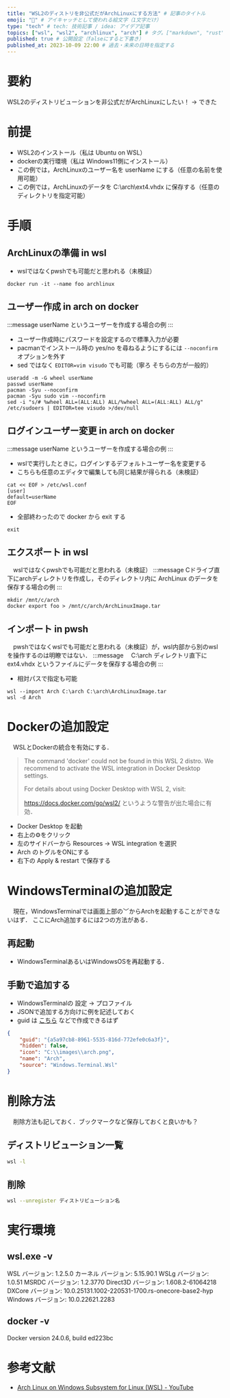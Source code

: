 ```yaml
---
title: "WSL2のディストリを非公式だがArchLinuxにする方法" # 記事のタイトル
emoji: "🐧" # アイキャッチとして使われる絵文字（1文字だけ）
type: "tech" # tech: 技術記事 / idea: アイデア記事
topics: ["wsl", "wsl2", "archlinux", "arch"] # タグ。["markdown", "rust", "aws"]のように指定する
published: true # 公開設定（falseにすると下書き）
published_at: 2023-10-09 22:00 # 過去・未来の日時を指定する
---
```


# 要約
WSL2のディストリビューションを非公式だがArchLinuxにしたい！
→ できた

# 前提
* WSL2のインストール（私は Ubuntu on WSL）
* dockerの実行環境（私は Windows11側にインストール）
* この例では，ArchLinuxのユーザー名を userName にする（任意の名前を使用可能）
* この例では，ArchLinuxのデータを C:\arch\ext4.vhdx に保存する（任意のディレクトリを指定可能）

# 手順
## ArchLinuxの準備 in wsl
* wslではなくpwshでも可能だと思われる（未検証）
~~~sh:wsl
docker run -it --name foo archlinux
~~~
## ユーザー作成 in arch on docker
:::message
userName というユーザーを作成する場合の例
:::
* ユーザー作成時にパスワードを設定するので標準入力が必要
* pacmanでインストール時の yes/no を尋ねるようにするには ```--noconfirm``` オプションを外す
* sed ではなく ```EDITOR=vim visudo``` でも可能（寧ろ そちらの方が一般的）
~~~sh:arch on docker
useradd -m -G wheel userName
passwd userName
pacman -Syu --noconfirm
pacman -Syu sudo vim --noconfirm
sed -i "s/# %wheel ALL=(ALL:ALL) ALL/%wheel ALL=(ALL:ALL) ALL/g" /etc/sudoers | EDITOR=tee visudo >/dev/null
~~~
## ログインユーザー変更 in arch on docker
:::message
userName というユーザーを作成する場合の例
:::
* wslで実行したときに，ログインするデフォルトユーザー名を変更する
* こちらも任意のエディタで編集しても同じ結果が得られる（未検証）
~~~sh:arch on docker
cat << EOF > /etc/wsl.conf
[user]
default=userName
EOF
~~~
* 全部終わったので docker から exit する
~~~sh:arch on docker
exit
~~~
## エクスポート in wsl
　wslではなくpwshでも可能だと思われる（未検証）
:::message
Cドライブ直下にarchディレクトリを作成し，そのディレクトリ内に ArchLinux のデータを保存する場合の例
:::
~~~sh:wsl
mkdir /mnt/c/arch
docker export foo > /mnt/c/arch/ArchLinuxImage.tar
~~~
## インポート in pwsh
　pwshではなくwslでも可能だと思われる（未検証）が，wsl内部から別のwslを操作するのは明瞭ではない．
:::message
　C:\arch ディレクトリ直下に ext4.vhdx というファイルにデータを保存する場合の例
:::
* 相対パスで指定も可能
~~~sh:powershell
wsl --import Arch C:\arch C:\arch\ArchLinuxImage.tar
wsl -d Arch
~~~

# Dockerの追加設定
　WSLとDockerの統合を有効にする．
> The command 'docker' could not be found in this WSL 2 distro.
> We recommend to activate the WSL integration in Docker Desktop settings.
>
> For details about using Docker Desktop with WSL 2, visit:
>
> https://docs.docker.com/go/wsl2/
というような警告が出た場合に有効．
* Docker Desktop を起動
* 右上の⚙をクリック
* 左のサイドバーから Resources → WSL integration を選択
* Arch のトグルをONにする
* 右下の Apply & restart で保存する

# WindowsTerminalの追加設定
　現在，WindowsTerminalでは画面上部の﹀からArchを起動することができないはず．
ここにArch追加するには2つの方法がある．
## 再起動
* WindowsTerminalあるいはWindowsOSを再起動する．
## 手動で追加する
* WindowsTerminalの 設定 → プロファイル
* JSONで追加する方向けに例を記述しておく
* guid は [こちら](https://hogehoge.tk/guid/) などで作成できるはず
~~~json
{
    "guid": "{a5a97cb8-8961-5535-816d-772efe0c6a3f}",
    "hidden": false,
    "icon": "C:\\images\\arch.png",
    "name": "Arch",
    "source": "Windows.Terminal.Wsl"
}
~~~


# 削除方法
　削除方法も記しておく．ブックマークなど保存しておくと良いかも？
## ディストリビューション一覧
~~~sh
wsl -l
~~~
## 削除
~~~sh
wsl --unregister ディストリビューション名
~~~

# 実行環境
## wsl.exe -v
WSL バージョン: 1.2.5.0
カーネル バージョン: 5.15.90.1
WSLg バージョン: 1.0.51
MSRDC バージョン: 1.2.3770
Direct3D バージョン: 1.608.2-61064218
DXCore バージョン: 10.0.25131.1002-220531-1700.rs-onecore-base2-hyp
Windows バージョン: 10.0.22621.2283
## docker -v
Docker version 24.0.6, build ed223bc

# 参考文献
* [Arch Linux on Windows Subsystem for Linux (WSL) - YouTube](https://www.youtube.com/watch?v=h0Wg_aknGdc)
